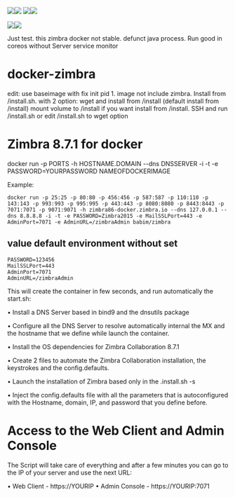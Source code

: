 [![](https://images.microbadger.com/badges/image/babim/zimbra.svg)](https://microbadger.com/images/babim/zimbra "Get your own image badge on microbadger.com")[![](https://images.microbadger.com/badges/version/babim/zimbra.svg)](https://microbadger.com/images/babim/zimbra "Get your own version badge on microbadger.com")
[![](https://images.microbadger.com/badges/image/babim/zimbra:ssh.svg)](https://microbadger.com/images/babim/zimbra:ssh "Get your own image badge on microbadger.com")[![](https://images.microbadger.com/badges/version/babim/zimbra:ssh.svg)](https://microbadger.com/images/babim/zimbra:ssh "Get your own version badge on microbadger.com")

[![](https://images.microbadger.com/badges/image/babim/zimbra:manual.svg)](https://microbadger.com/images/babim/zimbra:manual "Get your own image badge on microbadger.com")[![](https://images.microbadger.com/badges/version/babim/zimbra:manual.svg)](https://microbadger.com/images/babim/zimbra:manual "Get your own version badge on microbadger.com")

Just test. this zimbra docker not stable.
defunct java process.
Run good in coreos without Server service monitor

# docker-zimbra
edit: use baseimage with fix init pid 1.
      image not include zimbra. Install from /install.sh. with 2 option: wget and install from /install (default install from /install)
      mount volume to /install if you want install from /install. SSH and run /install.sh or edit /install.sh to wget option

# Zimbra 8.7.1 for docker

docker run -p PORTS -h HOSTNAME.DOMAIN --dns DNSSERVER -i -t -e PASSWORD=YOURPASSWORD NAMEOFDOCKERIMAGE

Example:
```
docker run -p 25:25 -p 80:80 -p 456:456 -p 587:587 -p 110:110 -p 143:143 -p 993:993 -p 995:995 -p 443:443 -p 8080:8080 -p 8443:8443 -p 7071:7071 -p 9071:9071 -h zimbra86-docker.zimbra.io --dns 127.0.0.1 --dns 8.8.8.8 -i -t -e PASSWORD=Zimbra2015 -e MailSSLPort=443 -e AdminPort=7071 -e AdminURL=/zimbraAdmin babim/zimbra
```

## value default environment without set
```
PASSWORD=123456
MailSSLPort=443
AdminPort=7071
AdminURL=/zimbraAdmin
```

This will create the container in few seconds, and run automatically the start.sh:

•     Install a DNS Server based in bind9 and the dnsutils package

•     Configure all the DNS Server to resolve automatically internal the MX and the hostname that we define while launch the container.

•     Install the OS dependencies for Zimbra Collaboration 8.7.1

•     Create 2 files to automate the Zimbra Collaboration installation, the keystrokes and the config.defaults.

•     Launch the installation of Zimbra based only in the .install.sh -s

•     Inject the config.defaults file with all the parameters that is autoconfigured with the Hostname, domain, IP, and password that you define before.

# Access to the Web Client and Admin Console

The Script will take care of everything and after a few minutes you can go to the IP of your server and use the next URL:

•     Web Client - https://YOURIP
•     Admin Console - https://YOURIP:7071
